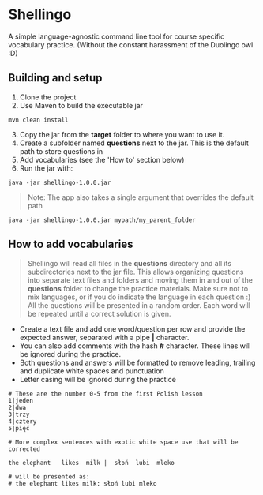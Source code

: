 # Shellingo

A simple language-agnostic command line tool for course specific vocabulary practice.
(Without the constant harassment of the Duolingo owl :D)

## Building and setup
1. Clone the project
2. Use Maven to build the executable jar
```shell
mvn clean install
```
3. Copy the jar from the **target** folder to where you want to use it.
4. Create a subfolder named **questions** next to the jar. This is the default path to store questions in
5. Add vocabularies (see the 'How to' section below)
6. Run the jar with:
```shell
java -jar shellingo-1.0.0.jar
```
> Note: The app also takes a single argument that overrides the default path
 ```shell
java -jar shellingo-1.0.0.jar mypath/my_parent_folder
```

## How to add vocabularies
> Shellingo will read all files in the **questions** directory and all its subdirectories next to the jar file.
> This allows organizing questions into separate text files and folders and moving them in and out of the **questions** 
> folder to change the practice materials. 
> Make sure not to mix languages, or if you do indicate the language in each question :)
> All the questions will be presented in a random order. Each word will be repeated until a correct solution is given.

- Create a text file and add one word/question per row and provide the expected answer, 
separated with a pipe **|** character.
- You can also add comments with the hash **#** character. These lines will be ignored during the practice.
- Both questions and answers will be formatted to remove leading, trailing and duplicate white spaces and punctuation
- Letter casing will be ignored during the practice

```text
# These are the number 0-5 from the first Polish lesson
1|jeden
2|dwa
3|trzy
4|cztery
5|pięć
```

```text
# More complex sentences with exotic white space use that will be corrected

the elephant   likes  milk |  słoń  lubi  mleko   

# will be presented as:  
# the elephant likes milk: słoń lubi mleko 
```

